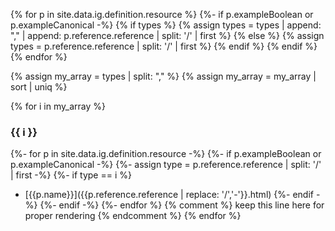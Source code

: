 <!-- example-list-generator.md {% comment %}
*****************************************************************************************
*                            WARNING: DO NOT EDIT THIS FILE                             *
*                                                                                       *
* This file is generated by SUSHI. Any edits you make to this file will be overwritten. *
*                                                                                       *
* To change the contents of this file, edit the original source file at:                *
* Davinci-CDEX/input/includes/example-list-generator.md                                 *
*****************************************************************************************
{% endcomment %} -->
<!-- example-list-generator.md {% comment %}
*****************************************************************************************
*                            WARNING: DO NOT EDIT THIS FILE                             *
*                                                                                       *
* This file is generated by SUSHI. Any edits you make to this file will be overwritten. *
*                                                                                       *
* To change the contents of this file, edit the original source file at:                *
* Davinci-CDEX/input/includes/example-list-generator.md                                 *
*****************************************************************************************
{% endcomment %} -->

{% for p in site.data.ig.definition.resource %}
  {%- if p.exampleBoolean or p.exampleCanonical -%}
      {% if types %}
        {% assign types =  types | append: "," | append: p.reference.reference | split: '/' | first %}
      {% else %}
       {% assign types = p.reference.reference | split: '/' | first %}
      {% endif %}
  {% endif %}
{% endfor %}

{% assign my_array = types | split: "," %}
{% assign my_array = my_array | sort | uniq %}

{% for i in my_array %}
### {{ i }}
  {%- for p in site.data.ig.definition.resource -%}
      {%- if p.exampleBoolean or p.exampleCanonical -%}
        {%- assign type =  p.reference.reference | split: '/' | first -%}
            {%- if type == i %}
- [{{p.name}}]({{p.reference.reference | replace: '/','-'}}.html)
            {%- endif -%}
       {%- endif -%}
   {%- endfor %}
{% comment %} keep this line here for proper rendering {% endcomment %}
{% endfor %}
